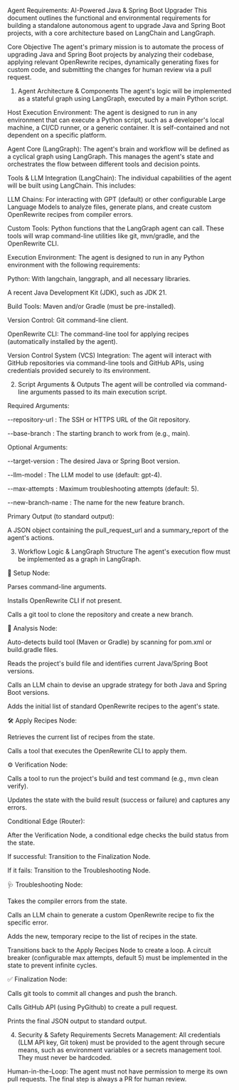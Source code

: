 Agent Requirements: AI-Powered Java & Spring Boot Upgrader
This document outlines the functional and environmental requirements for building a standalone autonomous agent to upgrade Java and Spring Boot projects, with a core architecture based on LangChain and LangGraph.

Core Objective
The agent's primary mission is to automate the process of upgrading Java and Spring Boot projects by analyzing their codebase, applying relevant OpenRewrite recipes, dynamically generating fixes for custom code, and submitting the changes for human review via a pull request.

1. Agent Architecture & Components
The agent's logic will be implemented as a stateful graph using LangGraph, executed by a main Python script.

Host Execution Environment: The agent is designed to run in any environment that can execute a Python script, such as a developer's local machine, a CI/CD runner, or a generic container. It is self-contained and not dependent on a specific platform.

Agent Core (LangGraph): The agent's brain and workflow will be defined as a cyclical graph using LangGraph. This manages the agent's state and orchestrates the flow between different tools and decision points.

Tools & LLM Integration (LangChain): The individual capabilities of the agent will be built using LangChain. This includes:

LLM Chains: For interacting with GPT (default) or other configurable Large Language Models to analyze files, generate plans, and create custom OpenRewrite recipes from compiler errors.

Custom Tools: Python functions that the LangGraph agent can call. These tools will wrap command-line utilities like git, mvn/gradle, and the OpenRewrite CLI.

Execution Environment: The agent is designed to run in any Python environment with the following requirements:

Python: With langchain, langgraph, and all necessary libraries.

A recent Java Development Kit (JDK), such as JDK 21.

Build Tools: Maven and/or Gradle (must be pre-installed).

Version Control: Git command-line client.

OpenRewrite CLI: The command-line tool for applying recipes (automatically installed by the agent).

Version Control System (VCS) Integration: The agent will interact with GitHub repositories via command-line tools and GitHub APIs, using credentials provided securely to its environment.

2. Script Arguments & Outputs
The agent will be controlled via command-line arguments passed to its main execution script.

Required Arguments:

--repository-url <url>: The SSH or HTTPS URL of the Git repository.

--base-branch <branch>: The starting branch to work from (e.g., main).

Optional Arguments:

--target-version <version>: The desired Java or Spring Boot version.

--llm-model <model>: The LLM model to use (default: gpt-4).

--max-attempts <number>: Maximum troubleshooting attempts (default: 5).

--new-branch-name <name>: The name for the new feature branch.

Primary Output (to standard output):

A JSON object containing the pull_request_url and a summary_report of the agent's actions.

3. Workflow Logic & LangGraph Structure
The agent's execution flow must be implemented as a graph in LangGraph.

🚀 Setup Node:

Parses command-line arguments.

Installs OpenRewrite CLI if not present.

Calls a git tool to clone the repository and create a new branch.

🧠 Analysis Node:

Auto-detects build tool (Maven or Gradle) by scanning for pom.xml or build.gradle files.

Reads the project's build file and identifies current Java/Spring Boot versions.

Calls an LLM chain to devise an upgrade strategy for both Java and Spring Boot versions.

Adds the initial list of standard OpenRewrite recipes to the agent's state.

🛠️ Apply Recipes Node:

Retrieves the current list of recipes from the state.

Calls a tool that executes the OpenRewrite CLI to apply them.

⚙️ Verification Node:

Calls a tool to run the project's build and test command (e.g., mvn clean verify).

Updates the state with the build result (success or failure) and captures any errors.

Conditional Edge (Router):

After the Verification Node, a conditional edge checks the build status from the state.

If successful: Transition to the Finalization Node.

If it fails: Transition to the Troubleshooting Node.

🩺 Troubleshooting Node:

Takes the compiler errors from the state.

Calls an LLM chain to generate a custom OpenRewrite recipe to fix the specific error.

Adds the new, temporary recipe to the list of recipes in the state.

Transitions back to the Apply Recipes Node to create a loop. A circuit breaker (configurable max attempts, default 5) must be implemented in the state to prevent infinite cycles.

✅ Finalization Node:

Calls git tools to commit all changes and push the branch.

Calls GitHub API (using PyGithub) to create a pull request.

Prints the final JSON output to standard output.

4. Security & Safety Requirements
Secrets Management: All credentials (LLM API key, Git token) must be provided to the agent through secure means, such as environment variables or a secrets management tool. They must never be hardcoded.

Human-in-the-Loop: The agent must not have permission to merge its own pull requests. The final step is always a PR for human review.